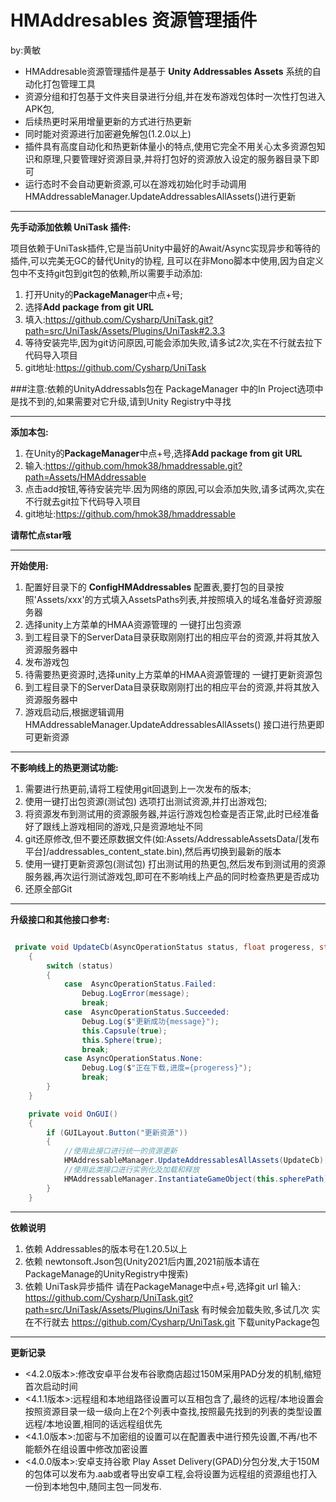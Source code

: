 HMAddresables 资源管理插件
===

by:黄敏
* HMAddresable资源管理插件是基于 **Unity Addressables Assets** 系统的自动化打包管理工具
* 资源分组和打包基于文件夹目录进行分组,并在发布游戏包体时一次性打包进入APK包,
* 后续热更时采用增量更新的方式进行热更新
* 同时能对资源进行加密避免解包(1.2.0以上)
* 插件具有高度自动化和热更新体量小的特点,使用它完全不用关心太多资源包知识和原理,只要管理好资源目录,并将打包好的资源放入设定的服务器目录下即可
* 运行态时不会自动更新资源,可以在游戏初始化时手动调用 HMAddressableManager.UpdateAddressablesAllAssets()进行更新

---

**先手动添加依赖 UniTask 插件:**

项目依赖于UniTask插件,它是当前Unity中最好的Await/Async实现异步和等待的插件,可以完美无GC的替代Unity的协程,
且可以在非Mono脚本中使用,因为自定义包中不支持git包到git包的依赖,所以需要手动添加:
1. 打开Unity的**PackageManager**中点+号;
2. 选择**Add package from git URL**
3. 填入:https://github.com/Cysharp/UniTask.git?path=src/UniTask/Assets/Plugins/UniTask#2.3.3
4. 等待安装完毕,因为git访问原因,可能会添加失败,请多试2次,实在不行就去拉下代码导入项目
5. git地址:https://github.com/Cysharp/UniTask

###注意:依赖的UnityAddressabls包在  PackageManager 中的In Project选项中是找不到的,如果需要对它升级,请到Unity Registry中寻找

---

**添加本包:**

1. 在Unity的**PackageManager**中点+号,选择**Add package from git URL**
2. 输入:https://github.com/hmok38/hmaddressable.git?path=Assets/HMAddressable
3. 点击add按钮,等待安装完毕.因为网络的原因,可以会添加失败,请多试两次,实在不行就去git拉下代码导入项目
4. git地址:https://github.com/hmok38/hmaddressable

**请帮忙点star哦**


---

**开始使用:**

1. 配置好目录下的 **ConfigHMAddressables** 配置表,要打包的目录按照'Assets/xxx'的方式填入AssetsPaths列表,并按照填入的域名准备好资源服务器
2. 选择unity上方菜单的HMAA资源管理的 一键打出包资源
3. 到工程目录下的ServerData目录获取刚刚打出的相应平台的资源,并将其放入资源服务器中
4. 发布游戏包
5. 待需要热更资源时,选择unity上方菜单的HMAA资源管理的 一键打更新资源包
6. 到工程目录下的ServerData目录获取刚刚打出的相应平台的资源,并将其放入资源服务器中
7. 游戏启动后,根据逻辑调用 HMAddressableManager.UpdateAddressablesAllAssets() 接口进行热更即可更新资源

---

**不影响线上的热更测试功能:**
1. 需要进行热更前,请将工程使用git回退到上一次发布的版本;
2. 使用一键打出包资源(测试包) 选项打出测试资源,并打出游戏包;
3. 将资源发布到测试用的资源服务器,并运行游戏包检查是否正常,此时已经准备好了跟线上游戏相同的游戏,只是资源地址不同
4. git还原修改,但不要还原数据文件(如:Assets/AddressableAssetsData/[发布平台]/addressables_content_state.bin),然后再切换到最新的版本
5. 使用一键打更新资源包(测试包) 打出测试用的热更包,然后发布到测试用的资源服务器,再次运行测试游戏包,即可在不影响线上产品的同时检查热更是否成功
6. 还原全部Git

---

**升级接口和其他接口参考:**

```c#

 private void UpdateCb(AsyncOperationStatus status, float progeress, string message)
    {
        switch (status)
        {
            case  AsyncOperationStatus.Failed:
                Debug.LogError(message);
                break;
            case  AsyncOperationStatus.Succeeded:
                Debug.Log($"更新成功{message}");
                this.Capsule(true);
                this.Sphere(true);
                break;
            case AsyncOperationStatus.None:
                Debug.Log($"正在下载,进度={progeress}");
                break;
        }
    }

    private void OnGUI()
    {
        if (GUILayout.Button("更新资源"))
        {
            //使用此接口进行统一的资源更新
            HMAddressableManager.UpdateAddressablesAllAssets(UpdateCb);
            //使用此类接口进行实例化及加载和释放
            HMAddressableManager.InstantiateGameObject(this.spherePath);
        }
    }


```

---

**依赖说明**
1. 依赖 Addressables的版本号在1.20.5以上
2. 依赖 newtonsoft.Json包(Unity2021后内置,2021前版本请在PackageManage的UnityRegistry中搜索)
3. 依赖 UniTask异步插件 请在PackageManage中点+号,选择git url
   输入: https://github.com/Cysharp/UniTask.git?path=src/UniTask/Assets/Plugins/UniTask 有时候会加载失败,多试几次
   实在不行就去 https://github.com/Cysharp/UniTask.git 下载unityPackage包

---


**更新记录**
* <4.2.0版本>:修改安卓平台发布谷歌商店超过150M采用PAD分发的机制,缩短首次启动时间
* <4.1.1版本>:远程组和本地组路径设置可以互相包含了,最终的远程/本地设置会按照资源目录一级一级向上在2个列表中查找,按照最先找到的列表的类型设置远程/本地设置,相同的话远程组优先
* <4.1.0版本>:加密与不加密组的设置可以在配置表中进行预先设置,不再/也不能额外在组设置中修改加密设置
* <4.0.0版本>:安卓支持谷歌 Play Asset Delivery(GPAD)分包分发,大于150M的包体可以发布为.aab或者导出安卓工程,会将设置为远程组的资源组也打入一份到本地包中,随同主包一同发布.
